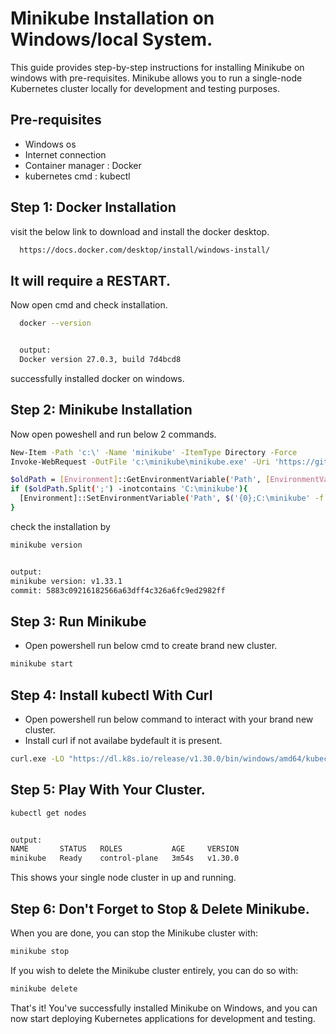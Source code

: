 
# Minikube Installation on Windows/local System.

This guide provides step-by-step instructions for installing Minikube on windows with pre-requisites. Minikube allows you to run a single-node Kubernetes cluster locally for development and testing purposes.


## Pre-requisites

- Windows os
- Internet connection
- Container manager : Docker
- kubernetes cmd : kubectl


## Step 1: Docker Installation
visit the below link 
to download and install the docker desktop.

```bash
  https://docs.docker.com/desktop/install/windows-install/
```
 ## It will require a RESTART.
Now open cmd and check installation.

```bash
  docker --version


  output:
  Docker version 27.0.3, build 7d4bcd8
```
successfully installed docker on windows.

## Step 2: Minikube Installation

Now open poweshell and run below 2 commands.
```bash
New-Item -Path 'c:\' -Name 'minikube' -ItemType Directory -Force
Invoke-WebRequest -OutFile 'c:\minikube\minikube.exe' -Uri 'https://github.com/kubernetes/minikube/releases/latest/download/minikube-windows-amd64.exe' -UseBasicParsing

```
```bash
$oldPath = [Environment]::GetEnvironmentVariable('Path', [EnvironmentVariableTarget]::Machine)
if ($oldPath.Split(';') -inotcontains 'C:\minikube'){
  [Environment]::SetEnvironmentVariable('Path', $('{0};C:\minikube' -f $oldPath), [EnvironmentVariableTarget]::Machine)
}
```
check the installation by 
```bash
minikube version


output:
minikube version: v1.33.1
commit: 5883c09216182566a63dff4c326a6fc9ed2982ff
```

## Step 3: Run Minikube 
- Open powershell run below cmd to create brand new cluster.
```bash
minikube start
```
## Step 4: Install kubectl With Curl
- Open powershell run below command to interact with your brand new cluster.
- Install curl if not availabe bydefault it is present.
```bash
curl.exe -LO "https://dl.k8s.io/release/v1.30.0/bin/windows/amd64/kubectl.exe"
```
## Step 5: Play With Your Cluster.

```bash
kubectl get nodes


output: 
NAME       STATUS   ROLES           AGE     VERSION
minikube   Ready    control-plane   3m54s   v1.30.0
```
This shows your single node cluster in up and running.

## Step 6: Don't Forget to Stop & Delete Minikube.
When you are done, you can stop the Minikube cluster with:
```bash
minikube stop
```
If you wish to delete the Minikube cluster entirely, you can do so with:
```bash
minikube delete
```

That's it! You've successfully installed Minikube on Windows, and you can now start deploying Kubernetes applications for development and testing.

    